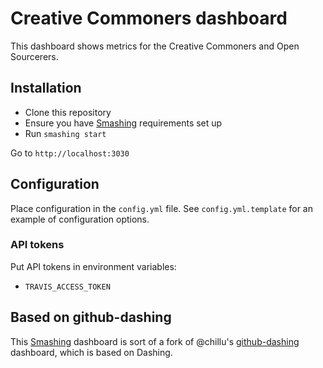 # Creative Commoners dashboard

This dashboard shows metrics for the Creative Commoners and Open Sourcerers.

## Installation

* Clone this repository
* Ensure you have [Smashing](https://github.com/Smashing/smashing) requirements set up
* Run `smashing start`

Go to `http://localhost:3030`

## Configuration

Place configuration in the `config.yml` file. See `config.yml.template` for an example of configuration options.

### API tokens

Put API tokens in environment variables:

* `TRAVIS_ACCESS_TOKEN`

## Based on github-dashing

This [Smashing](https://github.com/Smashing/smashing) dashboard is sort of a fork of @chillu's
[github-dashing](https://github.com/chillu/github-dashing/) dashboard, which is based on Dashing.
